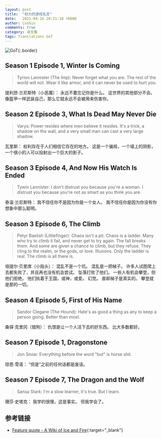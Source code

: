 ```yaml
---
layout: post
title:  "权力的游戏名言"
date:   2021-04-16 20:21:10 +0800
author: Coshin
comments: true
category: 译文集
tags: Translations GoT
---
```

![GoT](https://awoiaf.westeros.org/images/1/1c/Sean_Bean_as_Eddard_Stark.png){:.border}

## Season 1 Episode 1, Winter Is Coming

> Tyrion Lannister (The Imp):
> Never forget what you are. The rest of the world will not. Wear it like armor,
> and it can never be used to hurt you.

提利昂·兰尼斯特（小恶魔）：
永远不要忘记你是什么。
这世界的其他部分不会。
像盔甲一样武装自己，那么它就永远不会被用来伤害你。

## Season 2 Episode 3, What Is Dead May Never Die

> Varys:
> Power resides where men believe it resides. It's a trick, a shadow on the
> wall, and a very small man can cast a very large shadow.

瓦里斯：
权利存在于人们相信它存在的地方。
这是一个骗局，一个墙上的阴影，一个很小的人可以投射出一个巨大的影子。

## Season 3 Episode 4, And Now His Watch Is Ended

> Tywin Lannister:
> I don't distrust you because you're a woman. I distrust you because you're not
> as smart as you think you are.

泰温·兰尼斯特：
我不信任你不是因为你是一个女人。
我不信任你是因为你没有你想象中那么聪明。

## Season 3 Episode 6, The Climb

> Petyr Baelish (Littlefinger):
> Chaos isn't a pit. Chaos is a ladder. Many who try to climb it fail, and never
> get to try again. The fall breaks them. And some are given a chance to climb,
> but they refuse. They cling to the realm, or the gods, or love. Illusions.
> Only the ladder is real. The climb is all there is.

培提尔·贝里席（小指头）：
混乱不是一个坑。
混乱是一把梯子。
许多人试图爬上去都失败了，并且再也没有机会尝试。
坠落打败了他们。
一些人有机会攀登，但他们拒绝。
他们执着于王国，或神，或爱。
幻觉。
直邮梯子是真实的。
攀登就是那的一切。

## Season 4 Episode 5, First of His Name

> Sandor Clegane (The Hound):
> Hate's as good a thing as any to keep a person going. Better than most.

桑铎·克里冈（猎狗）：
仇恨是让一个人活下去的好东西。
比大多数都好。

## Season 7 Episode 1, Dragonstone

> Jon Snow:
> Everything before the word "but" is horse shit.

琼恩·雪诺：
“但是”之前的任何话都是废话。

## Season 7 Episode 7, The Dragon and the Wolf

> Sansa Stark:
> I'm a slow learner, it's true. But I learn.

珊莎·史塔克：
我学的很慢，这是事实。
但我学会了。

## 参考链接

* [Feature quote - A Wiki of Ice and Fire](https://awoiaf.westeros.org/index.php/Feature_quote){:target="_blank"}
